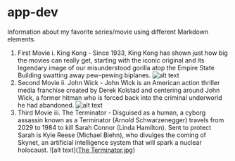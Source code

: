# app-dev
Information about my favorite series/movie using different Markdown elements.

1. First Movie
      i. King Kong
            - Since 1933, King Kong has shown just how big the movies can really get, starting with the iconic original and its legendary image of our misunderstood gorilla atop the Empire State Building swatting away pew-pewing biplanes.
            ![alt text](http://picsm.photos/200/200)
2. Second Movie
      ii. John Wick
              - John Wick is an American action thriller media franchise created by Derek Kolstad and centering around John Wick, a former hitman who is forced back into the criminal underworld he had abandoned.
              ![alt text](https://www.google.com/search?q=john+wick&hl=en&sxsrf=ALiCzsbFP9YWWc4hHOj0C2TNzC2srj6bKg:1670323425426&source=lnms&tbm=isch&sa=X&ved=2ahUKEwivzLrT5-T7AhU5QfUHHSbbB2wQ_AUoAXoECAIQAw&cshid=1670323431096815&biw=1600&bih=740&dpr=1.2#imgrc=cCy9TjOWl5ZoYM)
3. Third Movie
      iii. The Terminator
              - Disguised as a human, a cyborg assassin known as a Terminator (Arnold Schwarzenegger) travels from 2029 to 1984 to kill Sarah Connor (Linda Hamilton). Sent to protect Sarah is Kyle Reese (Michael Biehn), who divulges the coming of Skynet, an artificial intelligence system that will spark a nuclear holocaust.
              ![alt text]([The Terminator.jpg](https://www.google.com/search?q=the+terminator&sa=X&bih=740&biw=1579&hl=en&sxsrf=ALiCzsZv_MXEjQOEZeUppv0nTQ4yfiXSPg:1670323252868&tbm=isch&source=iu&ictx=1&vet=1&fir=kD8boQ6eywlPCM%252CMnnlFQ5iVEaMSM%252C%252Fm%252F07ghq%253BSf6SGwJScxCrpM%252Cbm9HlD436bT_eM%252C_%253BT0UCACn2CkVv9M%252CXWWTO4PY0audLM%252C_%253B5r0CazXKtbplpM%252CKRFl5aelnSt3eM%252C_%253Bb_zKWED1I0jHGM%252CQpTNyC6_ntk-OM%252C_%253Bcsm_-0KoMvS8bM%252C9CH_84bt9sJ6_M%252C_%253BGBYFPfen5psNFM%252CrVA58AQreV7o1M%252C_&usg=AI4_-kRZZ3rqKl9dpe1w1pYF7lRJv0sQUQ&ved=2ahUKEwiexZaB5-T7AhUVCYgKHf0yAQ0Q_B16BQiKARAB#imgrc=kD8boQ6eywlPCM))
